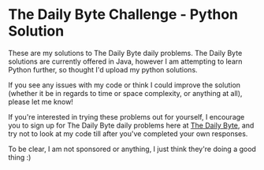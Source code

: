 <h1>The Daily Byte Challenge - Python Solution</h1>

<p>These are my solutions to The Daily Byte daily problems. The Daily Byte solutions are currently offered in Java, however I am attempting to learn Python further, so thought I'd upload my python solutions.</p>

<p>If you see any issues with my code or think I could improve the solution (whether it be in regards to time or space complexity, or anything at all), please let me know!</p>

<p>If you're interested in trying these problems out for yourself, I encourage you to sign up for The Daily Byte daily problems here at <a href="https://thedailybyte.dev" target="_blank" rel="nofollow noreferrer noopener">The Daily Byte</a>, and try not to look at my code till after you've completed your own responses.</p>

<p>To be clear, I am not sponsored or anything, I just think they're doing a good thing :)</p>
